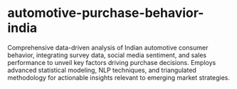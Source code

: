 # automotive-purchase-behavior-india
Comprehensive data-driven analysis of Indian automotive consumer behavior, integrating survey data, social media sentiment, and sales performance to unveil key factors driving purchase decisions. Employs advanced statistical modeling, NLP techniques, and triangulated methodology for actionable insights relevant to emerging market strategies.
